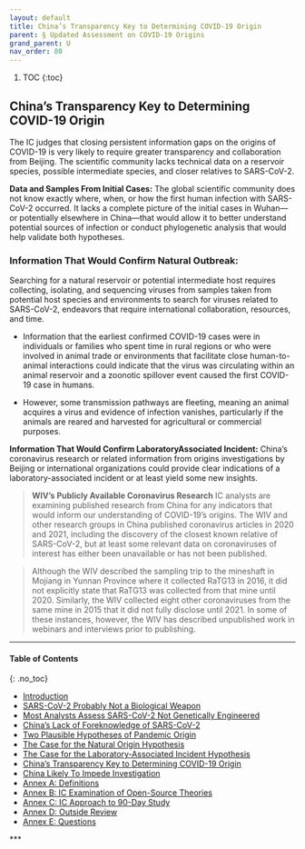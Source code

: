 ```yaml
---
layout: default
title: China’s Transparency Key to Determining COVID-19 Origin    
parent: § Updated Assessment on COVID-19 Origins  
grand_parent: U 
nav_order: 80 
---
```

<style>
.dont-break-out {
  /* These are technically the same, but use both */
  overflow-wrap: break-word;
  word-wrap: break-word;

     -ms-word-break: break-all;
  /* This is the dangerous one in WebKit, as it breaks things wherever */
  word-break: break-all;
  /* Instead use this non-standard one: */
  word-break: break-word;
}

.youtube-container {
    position: relative;
    width: 100%;
    height: 0;
    padding-bottom: 56.25%;
}
.youtube-video {
    position: absolute;
    top: 0;
    left: 0;
    width: 100%;
    height: 100%;
}

</style>

<div class="dont-break-out" markdown="1">

1. TOC
{:toc}

## China’s Transparency Key to Determining COVID-19 Origin
The IC judges that closing persistent information gaps on the origins of COVID-19 is very likely to require greater transparency and collaboration from Beijing. The scientific community lacks technical data on a reservoir species, possible intermediate species, and closer relatives to SARS-CoV-2.

**Data and Samples From Initial Cases:** The global scientific community does not know exactly where, when, or how the first human infection with SARS-CoV-2 occurred. It lacks a complete picture of the initial cases in Wuhan—or potentially elsewhere in China—that would allow it to better understand potential sources of infection or conduct phylogenetic analysis that would help validate both hypotheses.

### Information That Would Confirm Natural Outbreak:
Searching for a natural reservoir or potential intermediate host requires collecting, isolating, and sequencing viruses from samples taken from potential host species and environments to search for viruses related to SARS-CoV-2, endeavors that require international collaboration, resources, and time.

- Information that the earliest confirmed COVID-19 cases were in individuals or families who spent time in rural regions or who were involved in animal trade or environments that facilitate close human-to-animal interactions could indicate that the virus was circulating within an animal reservoir and a zoonotic spillover event caused the first COVID-19 case in humans. 

- However, some transmission pathways are fleeting, meaning an animal acquires a virus and evidence of infection vanishes, particularly if the animals are reared and harvested for agricultural or commercial purposes.

**Information That Would Confirm LaboratoryAssociated Incident:** China’s coronavirus research or related information from origins investigations by Beijing or international organizations could provide clear indications of a laboratory-associated incident or at least yield some new insights.

> **WIV’s Publicly Available Coronavirus Research**
> IC analysts are examining published research from China for any indicators that would inform our understanding of COVID-19’s origins. The WIV and other research groups in China published coronavirus articles in 2020 and 2021, including the discovery of the closest known relative of SARS-CoV-2, but at least some relevant data on coronaviruses of interest has either been unavailable or has not been published.

> Although the WIV described the sampling trip to the mineshaft in Mojiang in Yunnan Province where it collected RaTG13 in 2016, it did not explicitly state that RaTG13 was collected from that mine until 2020. Similarly, the WIV collected eight other coronaviruses from the same mine in 2015 that it did not fully disclose until 2021. In some of these instances, however, the WIV has described unpublished work in webinars and interviews prior to publishing.

***

#### Table of Contents
{: .no_toc}

<ul><li> <a href="/docs/U/Updated-Assessment-on-COVID-19-Origins-1/">
Introduction</a></li><li> <a href="/docs/U/Updated-Assessment-on-COVID-19-Origins-2/">
SARS-CoV-2 Probably Not a Biological Weapon</a></li><li> <a href="/docs/U/Updated-Assessment-on-COVID-19-Origins-3/">
Most Analysts Assess SARS-CoV-2 Not Genetically Engineered</a></li><li> <a href="/docs/U/Updated-Assessment-on-COVID-19-Origins-4/">
China’s Lack of Foreknowledge of SARS-CoV-2</a></li><li> <a href="/docs/U/Updated-Assessment-on-COVID-19-Origins-5/">
Two Plausible Hypotheses of Pandemic Origin</a></li><li> <a href="/docs/U/Updated-Assessment-on-COVID-19-Origins-6/">
The Case for the Natural Origin Hypothesis</a></li><li> <a href="/docs/U/Updated-Assessment-on-COVID-19-Origins-7/">
The Case for the Laboratory-Associated Incident Hypothesis</a></li><li> <a href="/docs/U/Updated-Assessment-on-COVID-19-Origins-8/">
China’s Transparency Key to Determining COVID-19 Origin</a></li><li> <a href="/docs/U/Updated-Assessment-on-COVID-19-Origins-9/">
China Likely To Impede Investigation</a></li><li> <a href="/docs/U/Updated-Assessment-on-COVID-19-Origins-10/">
Annex A: Definitions</a></li><li> <a href="/docs/U/Updated-Assessment-on-COVID-19-Origins-11/">
Annex B: IC Examination of Open-Source Theories</a></li><li> <a href="/docs/U/Updated-Assessment-on-COVID-19-Origins-12/">
Annex C: IC Approach to 90-Day Study</a></li><li> <a href="/docs/U/Updated-Assessment-on-COVID-19-Origins-13/">
Annex D: Outside Review</a></li><li> <a href="/docs/U/Updated-Assessment-on-COVID-19-Origins-14/">
Annex E: Questions</a></li></ul>
***

</div>
